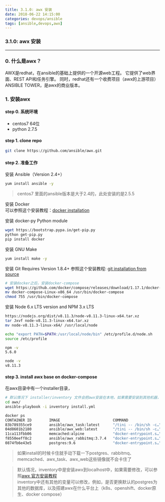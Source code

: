 ```yaml
---
title: 3.1.0: awx 安装
date: 2018-06-22 14:15:00
categories: devops/ansible
tags: [ansible,devops,awx]
---
```

### 3.1.0: awx 安装

---

### 0. 什么是awx？
AWX是redhat，在ansible的基础上提供的一个开源web工程。 它提供了web界面、REST API和任务引擎。 同时，redhat还有一个收费项目（awx的上游项目）ANSIBLE TOWER，是awx的商业版本。

### 1. 安装awx
#### step 0. 系统环境
- centos7 64位  
- python 2.7.5

#### step 1. clone repo
``` bash
git clone https://github.com/ansible/awx.git
```
#### step 2. 准备工作
安装 Ansible（Version 2.4+）
``` bash
yum install ansible -y
```
> centos7 里面的ansible版本是大于2.4的，此处安装的是2.5.5

安装 Docker  
可以参照这个安装教程：[docker installation](https://github.com/xiaotuanyu120/linux-Operation-and-maintenance-manual/blob/master/virtualization/docker/docker_1.1.0_installation_centos7.md)

安装 docker-py Python module
``` bash
wget https://bootstrap.pypa.io/get-pip.py
python get-pip.py
pip install docker
```

安装 GNU Make
``` bash
yum install make -y
```

安装 Git Requires Version 1.8.4+
参照这个安装教程: [git installation from source](https://github.com/xiaotuanyu120/linux-Operation-and-maintenance-manual/blob/master/devops/git/git_1.1.0_install.md)
``` bash
# 安装docker之后，安装docker-compose
wget https://github.com/docker/compose/releases/download/1.17.1/docker-compose-Linux-x86_64
mv docker-compose-Linux-x86_64 /usr/bin/docker-compose
chmod 755 /usr/bin/docker-compose
```

安装 Node 6.x LTS version and NPM 3.x LTS
``` bash
https://nodejs.org/dist/v8.11.3/node-v8.11.3-linux-x64.tar.xz
tar Jxvf node-v8.11.3-linux-x64.tar.xz
mv node-v8.11.3-linux-x64/ /usr/local/node

echo "export PATH=$PATH:/usr/local/node/bin" /etc/profile.d/node.sh
source /etc/profile

npm -v
5.6.0

node -v
v8.11.3
```

#### step 3. install awx base on docker-compose
在awx目录中有一个installer目录，
``` bash
# 默认情况下 installer/inventory 文件会把awx安装在本地，如果需要安装到其他机器，可以修改 installer/install.yml 
cd awx/
ansible-playbook -i inventory install.yml

docker ps
CONTAINER ID        IMAGE                        COMMAND                  CREATED             STATUS              PORTS                                                 NAMES
83b789355ce9        ansible/awx_task:latest      "/tini -- /bin/sh -c…"   2 minutes ago       Up 2 minutes        8052/tcp                                              awx_task
04d8601b2180        ansible/awx_web:latest       "/tini -- /bin/sh -c…"   16 minutes ago      Up 16 minutes       0.0.0.0:80->8052/tcp                                  awx_web
11ca113fbb06        memcached:alpine             "docker-entrypoint.s…"   24 minutes ago      Up 24 minutes       11211/tcp                                             memcached
f8550eeff8c2        ansible/awx_rabbitmq:3.7.4   "docker-entrypoint.s…"   25 minutes ago      Up 25 minutes       4369/tcp, 5671-5672/tcp, 15671-15672/tcp, 25672/tcp   rabbitmq
0874fb6e43e5        postgres:9.6                 "docker-entrypoint.s…"   About an hour ago   Up About an hour    5432/tcp                                              postgres
```
> 如果install的时候卡住就手动下载一下postgres、rabbitmq、memcached、awx_task、awx_web这些镜像就不会卡住了

> 默认情况，inventory中是安装awx到localhost中，如果需要修改，可以参照[awx 官方安装教程](https://github.com/ansible/awx/blob/devel/INSTALL.md)  
inventory中还有其他的变量可以修改，例如，是否更换默认的postgres为其他的数据库，以及搭建awx在什么平台上（k8s、openshift、docker原生、docker compose）